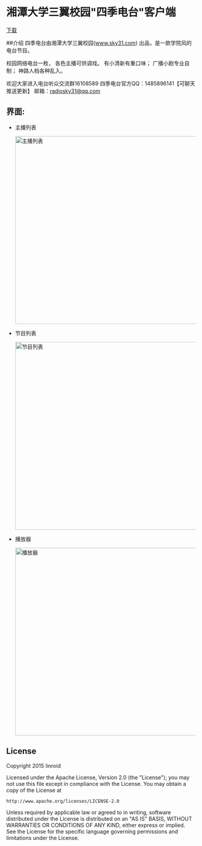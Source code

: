 # 湘潭大学三翼校园"四季电台"客户端
[下载](http://fir.im/sky31radio)

##介绍
四季电台由湘潭大学三翼校园(www.sky31.com) 出品，是一款学院风的电台节目。

校园网络电台一枚，
各色主播可供调戏。
有小清新有重口味；
广播小剧专业自制；
神路人档各种乱入。

欢迎大家进入电台听众交流群16108589
四季电台官方QQ：1485896141【可聊天 推送更新】
邮箱：radiosky31@qq.com

## 界面:
- 主播列表

    <img src="./screenshots/device-2015-01-22-224854.png" alt="主播列表" title="screenshot" height="500" />
- 节目列表

	<img src="./screenshots/device-2015-01-22-224820.png" alt="节目列表" title="screenshot" height="500" />
- 播放器

    <img src="./screenshots/device-2015-02-07-141957.png" alt="播放器" title="screenshot" height="500" />

## License
Copyright 2015 linroid

Licensed under the Apache License, Version 2.0 (the "License");
you may not use this file except in compliance with the License.
You may obtain a copy of the License at

    http://www.apache.org/licenses/LICENSE-2.0

Unless required by applicable law or agreed to in writing, software
distributed under the License is distributed on an "AS IS" BASIS,
WITHOUT WARRANTIES OR CONDITIONS OF ANY KIND, either express or implied.
See the License for the specific language governing permissions and
limitations under the License.
